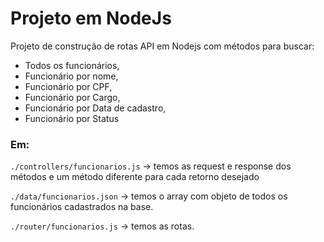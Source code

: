 # Projeto em NodeJs 

Projeto de construção de rotas API em Nodejs com métodos para buscar:

* Todos os funcionários,
* Funcionário por nome,
* Funcionário por CPF,
* Funcionário por Cargo,
* Funcionário por Data de cadastro,
* Funcionário por Status


### Em: 

`./controllers/funcionarios.js` -> temos as request e response dos métodos e um método diferente para cada retorno desejado

`./data/funcionarios.json` -> temos o array com objeto de todos os funcionários cadastrados na base.

`./router/funcionarios.js` -> temos as rotas. 

